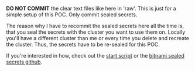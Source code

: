 **DO NOT COMMIT** the clear text files like here in 'raw'. This is just for a simple setup of this POC.
Only commit sealed secrets.

The reason why I have to recommit the sealed secrets here all the time is, that you seal the secrets with the cluster you want to use them on.
Locally you'll have a different cluster than me or every time you delete and recreate the cluster. Thus, the secrets have to be re-sealed for this POC.

If you're interested in how, check out the [start script](../../start.sh) or the [bitnami sealed secrets github](https://github.com/bitnami-labs/sealed-secrets).
